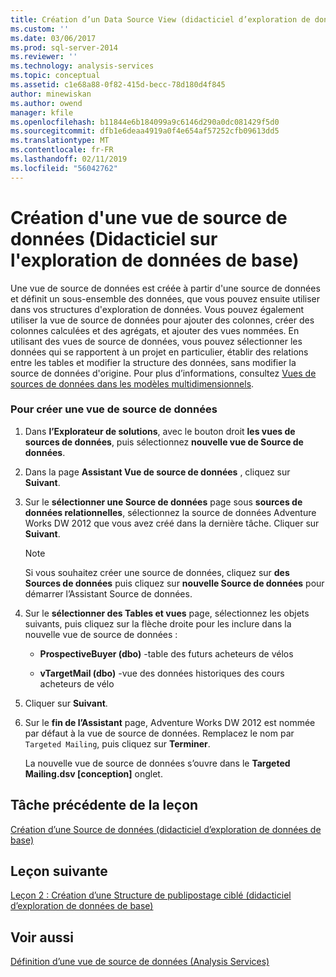 ```yaml
---
title: Création d’un Data Source View (didacticiel d’exploration de données de base) | Microsoft Docs
ms.custom: ''
ms.date: 03/06/2017
ms.prod: sql-server-2014
ms.reviewer: ''
ms.technology: analysis-services
ms.topic: conceptual
ms.assetid: c1e68a88-0f82-415d-becc-78d180d4f845
author: minewiskan
ms.author: owend
manager: kfile
ms.openlocfilehash: b11844e6b184099a9c6146d290a0dc081429f5d0
ms.sourcegitcommit: dfb1e6deaa4919a0f4e654af57252cfb09613dd5
ms.translationtype: MT
ms.contentlocale: fr-FR
ms.lasthandoff: 02/11/2019
ms.locfileid: "56042762"
---
```

# <a name="creating-a-data-source-view-basic-data-mining-tutorial"></a>Création d'une vue de source de données (Didacticiel sur l'exploration de données de base)
  Une vue de source de données est créée à partir d'une source de données et définit un sous-ensemble des données, que vous pouvez ensuite utiliser dans vos structures d'exploration de données. Vous pouvez également utiliser la vue de source de données pour ajouter des colonnes, créer des colonnes calculées et des agrégats, et ajouter des vues nommées. En utilisant des vues de source de données, vous pouvez sélectionner les données qui se rapportent à un projet en particulier, établir des relations entre les tables et modifier la structure des données, sans modifier la source de données d'origine. Pour plus d’informations, consultez [Vues de sources de données dans les modèles multidimensionnels](../analysis-services/multidimensional-models/data-source-views-in-multidimensional-models.md).  
  
### <a name="to-create-a-data-source-view"></a>Pour créer une vue de source de données  
  
1.  Dans **l’Explorateur de solutions**, avec le bouton droit **les vues de sources de données**, puis sélectionnez **nouvelle vue de Source de données**.  
  
2.  Dans la page **Assistant Vue de source de données** , cliquez sur **Suivant**.  
  
3.  Sur le **sélectionner une Source de données** page sous **sources de données relationnelles**, sélectionnez la source de données Adventure Works DW 2012 que vous avez créé dans la dernière tâche. Cliquer sur **Suivant**.  
  
    > [!NOTE]  
    >  Si vous souhaitez créer une source de données, cliquez sur **des Sources de données** puis cliquez sur **nouvelle Source de données** pour démarrer l’Assistant Source de données.  
  
4.  Sur le **sélectionner des Tables et vues** page, sélectionnez les objets suivants, puis cliquez sur la flèche droite pour les inclure dans la nouvelle vue de source de données :  
  
    -   **ProspectiveBuyer (dbo)** -table des futurs acheteurs de vélos  
  
    -   **vTargetMail (dbo)** -vue des données historiques des cours acheteurs de vélo  
  
5.  Cliquer sur **Suivant**.  
  
6.  Sur le **fin de l’Assistant** page, Adventure Works DW 2012 est nommée par défaut à la vue de source de données. Remplacez le nom par `Targeted Mailing`, puis cliquez sur **Terminer**.  
  
     La nouvelle vue de source de données s’ouvre dans le **Targeted Mailing.dsv [conception]** onglet.  
  
## <a name="previous-task-in-lesson"></a>Tâche précédente de la leçon  
 [Création d’une Source de données &#40;didacticiel d’exploration de données de base&#41;](../../2014/tutorials/creating-a-data-source-basic-data-mining-tutorial.md)  
  
## <a name="next-lesson"></a>Leçon suivante  
 [Leçon 2 : Création d’une Structure de publipostage ciblé &#40;didacticiel d’exploration de données de base&#41;](../../2014/tutorials/lesson-2-building-a-targeted-mailing-structure-basic-data-mining-tutorial.md)  
  
## <a name="see-also"></a>Voir aussi  
 [Définition d’une vue de source de données &#40;Analysis Services&#41;](../analysis-services/multidimensional-models/defining-a-data-source-view-analysis-services.md)  
  
  
